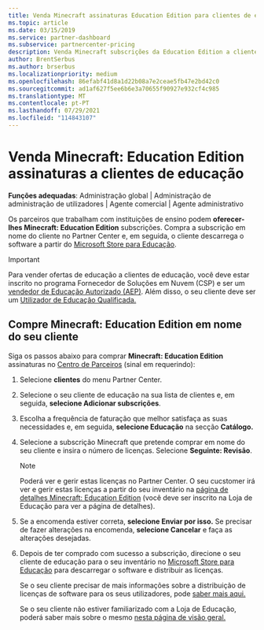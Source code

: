 ```yaml
---
title: Venda Minecraft assinaturas Education Edition para clientes de educação
ms.topic: article
ms.date: 03/15/2019
ms.service: partner-dashboard
ms.subservice: partnercenter-pricing
description: Venda Minecraft subscrições da Education Edition a clientes de educação qualificada que podem depois descarregá-las da Microsoft Education Store.
author: BrentSerbus
ms.author: brserbus
ms.localizationpriority: medium
ms.openlocfilehash: 86efabf41d8a1d22b08a7e2ceae5fb47e2bd42c0
ms.sourcegitcommit: ad1af627f5ee6b6e3a70655f90927e932cf4c985
ms.translationtype: MT
ms.contentlocale: pt-PT
ms.lasthandoff: 07/29/2021
ms.locfileid: "114843107"
---
```

# <a name="sell-minecraft-education-edition-subscriptions-to-education-customers"></a>Venda Minecraft: Education Edition assinaturas a clientes de educação

**Funções adequadas**: Administração global | Administração de administração de utilizadores | Agente comercial | Agente administrativo

Os parceiros que trabalham com instituições de ensino podem **oferecer-lhes Minecraft: Education Edition** subscrições. Compra a subscrição em nome do cliente no Partner Center e, em seguida, o cliente descarrega o software a partir do [Microsoft Store para Educação](https://educationstore.microsoft.com). 

>[!IMPORTANT]
>Para vender ofertas de educação a clientes de educação, você deve estar inscrito no programa Fornecedor de Soluções em Nuvem (CSP) e ser um [vendedor de Educação Autorizado (AEP)](https://www.mepn.com). Além disso, o seu cliente deve ser um [Utilizador de Educação Qualificada.](https://www.microsoftvolumelicensing.com/DocumentSearch.aspx?Mode=3&DocumentTypeId=7)  

 
## <a name="buy-minecraft-education-edition-on-behalf-of-your-customer"></a>Compre **Minecraft: Education Edition** em nome do seu cliente

Siga os passos abaixo para comprar **Minecraft: Education Edition** assinaturas no [Centro de Parceiros](https://partnercenter.microsoft.com/pcv/dashboard/overview
) (sinal em requerindo):

  1.  Selecione **clientes** do menu Partner Center.
  
  2.  Selecione o seu cliente de educação na sua lista de clientes e, em seguida, **selecione Adicionar subscrições**.
  
  3.  Escolha a frequência de faturação que melhor satisfaça as suas necessidades e, em seguida, **selecione Educação** na secção **Catálogo.**

  4.  Selecione a subscrição Minecraft que pretende comprar em nome do seu cliente e insira o número de licenças. Selecione **Seguinte: Revisão**.

      >[!NOTE]
      >Poderá ver e gerir estas licenças no Partner Center. O seu cucstomer irá ver e gerir estas licenças a partir do seu inventário na [página de detalhes Minecraft: Education Edition](https://educationstore.microsoft.com/store/details/minecraft-education-edition/9nblggh4r2r6) (você deve ser inscrito na Loja de Educação para ver a página de detalhes). 

  5.  Se a encomenda estiver correta, **selecione Enviar por isso.** Se precisar de fazer alterações na encomenda, **selecione Cancelar** e faça as alterações desejadas.   

  6.  Depois de ter comprado com sucesso a subscrição, direcione o seu cliente de educação para o seu inventário no [Microsoft Store para Educação](https://educationstore.microsoft.com) para descarregar o software e distribuir as licenças.

      Se o seu cliente precisar de mais informações sobre a distribuição de licenças de software para os seus utilizadores, pode [saber mais aqui.](/education/windows/school-get-minecraft#distribute-minecraft)  
  
      Se o seu cliente não estiver familiarizado com a Loja de Educação, poderá saber mais sobre o mesmo [nesta página de visão geral.](/microsoft-store/windows-store-for-business-overview)  

